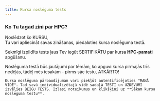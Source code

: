 ```yaml
---
title: Kursa noslēguma tests
---
```


### Ko Tu tagad zini par HPC?

Noslēdzot šo KURSU,  
Tu vari apliecināt savas zināšanas, piedaloties kursa noslēguma testā. 

Sekmīgi izpildīts tests ļaus Tev iegūt SERTIFIKĀTU par kursa **HPC-pamati** apgūšanu.

Noslēguma testā būs jautājumi par tēmām, ko apguvi kursa pirmajās trīs nedēļās, tādēļ mēs iesakām - pirms sāc testu, ATKĀRTO!

```attention-recommendation {label: ""}
Kursa noslēguma pārbaudījumam vari piekļūt autentificējoties "MANĀ VIDĒ". Tad savā individualizētajā vidē sadaļā TESTI un UZDEVUMI izvēlies BEIGU TESTS. Izlasi noteikumus un klikšķini uz **Sākam kursa noslēguma testu**.
```
